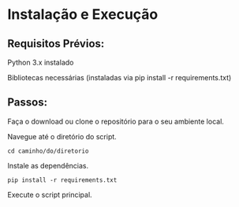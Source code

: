 # Instalação e Execução

## Requisitos Prévios:

Python 3.x instalado

Bibliotecas necessárias (instaladas via pip install -r requirements.txt)

## Passos:

Faça o download ou clone o repositório para o seu ambiente local.

Navegue até o diretório do script.

    cd caminho/do/diretorio

Instale as dependências.

    pip install -r requirements.txt

Execute o script principal.
